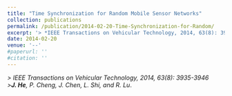 ```yaml
---
title: "Time Synchronization for Random Mobile Sensor Networks"
collection: publications
permalink: /publication/2014-02-20-Time-Synchronization-for-Random/
excerpt: '> *IEEE Transactions on Vehicular Technology, 2014, 63(8): 3935-3946*<br>***J. He**, P. Cheng, J. Chen, L. Shi, and R. Lu*.'
date: 2014-02-20
venue: '--'
#paperurl: ''
#citation: ''
---
```

*> IEEE Transactions on Vehicular Technology, 2014, 63(8): 3935-3946*  
*>**J. He**, P. Cheng, J. Chen, L. Shi, and R. Lu*.